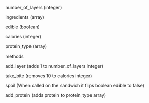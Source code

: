number_of_layers (integer)

ingredients (array)

edible (boolean)

calories (integer)

protein_type (array)

methods

add_layer (adds 1 to number_of_layers integer)

take_bite (removes 10 to calories integer)

spoil (When called on the sandwich it flips boolean  edible to false)

add_protein (adds protein to protein_type array)
